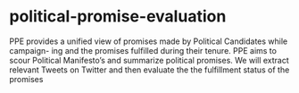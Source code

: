 # political-promise-evaluation
PPE provides a unified view of promises made by Political Candidates while campaign- ing and the promises fulfilled during their tenure. PPE aims to scour Political Manifesto’s and summarize political promises. We will extract relevant Tweets on Twitter and then evaluate the the fulfillment status of the promises
